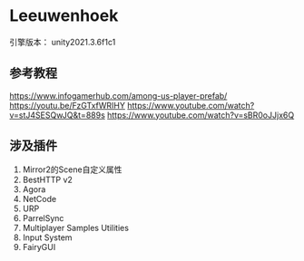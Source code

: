 # Leeuwenhoek
引擎版本： unity2021.3.6f1c1

## 参考教程
https://www.infogamerhub.com/among-us-player-prefab/
https://youtu.be/FzGTxfWRIHY
https://www.youtube.com/watch?v=stJ4SESQwJQ&t=889s
https://www.youtube.com/watch?v=sBR0oJJjx6Q

## 涉及插件
1. Mirror2的Scene自定义属性
2. BestHTTP v2
3. Agora
4. NetCode
5. URP
6. ParrelSync
7. Multiplayer Samples Utilities
8. Input System
9. FairyGUI